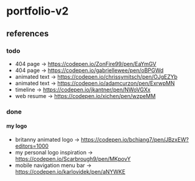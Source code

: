 # portfolio-v2

## references
### todo
<!-- TODO: remove references -->
- 404 page -> https://codepen.io/ZonFire99/pen/EaYmGV
- 404 page -> https://codepen.io/gabriellewee/pen/oBPGWd
- animated text -> https://codepen.io/chrissymitsch/pen/OJgEZYb
- animated text -> https://codepen.io/adamcurzon/pen/ExrwpMN
- timeline -> https://codepen.io/jkantner/pen/NWoVGXx
- web resume -> https://codepen.io/xichen/pen/wzpeMM

### done
#### my logo
- britanny animated logo -> https://codepen.io/bchiang7/pen/JBzxEW?editors=1000
- my personal logo inspiration -> https://codepen.io/Scarbrough9/pen/MKpovY
- mobile navigation menu bar -> https://codepen.io/karlovidek/pen/aNYWKE

<!--
TODO: Animazione progressiva per Hi my name is
TODO: Animazione sfalsate per il resto dei titoli
TODO: Refactoring codice generale
TODO: Responsive navbar
-->